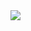 <img src='https://github.com/sergiomarotco/MS-office-Password-Finder/blob/master/screenshot_PC.jpg' />
